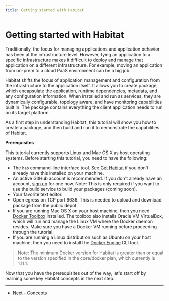 ```yaml
---
title: Getting started with Habitat
---
```


# Getting started with Habitat
Traditionally, the focus for managing applications and application behavior has been at the infrastructure level. However, tying an application to a specific infrastructure makes it difficult to deploy and manage that application on a different infrastructure. For example, moving an application from on-prem to a cloud PaaS environment can be a big job.

Habitat shifts the focus of application management and configuration from the infrastructure to the application itself. It allows you to create package, which encapsulate the application, runtime dependencies, metadata, and any configuration information. When installed and run as services, they are dynamically configurable, topology aware, and have monitoring capabilities built in. The package contains everything the client application needs to run on its target platform.

As a first step in understanding Habitat, this tutorial will show you how to create a package, and then build and run it to demonstrate the capabilities of Habitat.

**Prerequisites**

This tutorial currently supports Linux and Mac OS X as host operating systems. Before starting this tutorial, you need to have the following:

*   The `hab` command-line interface tool. See [Get Habitat](/docs/get-habitat) if you don't already have this installed on your machine.
*   An active GitHub account is recommended. If you don't already have an account, [sign up](https://github.com/) for one now. Note: This is only required if you want to use the build service to build your packages (coming soon).
*   Your favorite text editor.
*   Open egress on TCP port 9636. This is needed to upload and download package from the public depot.
*   If you are running Mac OS X on your host machine, then you need [Docker Toolbox](https://www.docker.com/products/docker-toolbox) installed. The toolbox also installs Oracle VM VirtualBox, which will run and manage the Linux VM where the Docker daemon resides. Make sure you have a Docker VM running before proceeding through the tutorial.
*   If you are running a Linux distribution such as Ubuntu on your host machine, then you need to install the [Docker Engine](https://docs.docker.com/linux/) CLI tool.

  > Note: The minimum Docker version for Habitat is greater than or equal to the version specified in the core/docker plan, which currently is 1.11.1.

Now that you have the prerequisites out of the way, let's start off by learning some key Habitat concepts in the next step.

<hr>
<ul class="main-content--button-nav">
  <li><a href="/tutorials/getting-started-basic-concepts" class="button cta">Next - Concepts</a></li>
</ul>

